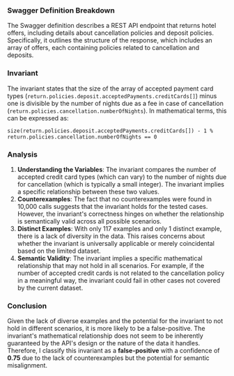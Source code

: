 ### Swagger Definition Breakdown
The Swagger definition describes a REST API endpoint that returns hotel offers, including details about cancellation policies and deposit policies. Specifically, it outlines the structure of the response, which includes an array of offers, each containing policies related to cancellation and deposits. 

### Invariant
The invariant states that the size of the array of accepted payment card types (`return.policies.deposit.acceptedPayments.creditCards[]`) minus one is divisible by the number of nights due as a fee in case of cancellation (`return.policies.cancellation.numberOfNights`). In mathematical terms, this can be expressed as:

`size(return.policies.deposit.acceptedPayments.creditCards[]) - 1 % return.policies.cancellation.numberOfNights == 0`

### Analysis
1. **Understanding the Variables**: The invariant compares the number of accepted credit card types (which can vary) to the number of nights due for cancellation (which is typically a small integer). The invariant implies a specific relationship between these two values.
2. **Counterexamples**: The fact that no counterexamples were found in 10,000 calls suggests that the invariant holds for the tested cases. However, the invariant's correctness hinges on whether the relationship is semantically valid across all possible scenarios.
3. **Distinct Examples**: With only 117 examples and only 1 distinct example, there is a lack of diversity in the data. This raises concerns about whether the invariant is universally applicable or merely coincidental based on the limited dataset.
4. **Semantic Validity**: The invariant implies a specific mathematical relationship that may not hold in all scenarios. For example, if the number of accepted credit cards is not related to the cancellation policy in a meaningful way, the invariant could fail in other cases not covered by the current dataset.

### Conclusion
Given the lack of diverse examples and the potential for the invariant to not hold in different scenarios, it is more likely to be a false-positive. The invariant's mathematical relationship does not seem to be inherently guaranteed by the API's design or the nature of the data it handles. Therefore, I classify this invariant as a **false-positive** with a confidence of **0.75** due to the lack of counterexamples but the potential for semantic misalignment.
